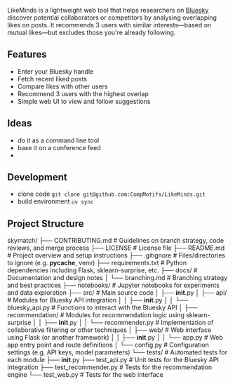 LikeMinds is a lightweight web tool that helps researchers on [Bluesky](https://bsky.app) discover potential collaborators or competitors by analysing overlapping likes on posts. It recommends 3 users with similar interests—based on mutual likes—but excludes those you're already following.

## Features

- Enter your Bluesky handle
- Fetch recent liked posts
- Compare likes with other users
- Recommend 3 users with the highest overlap
- Simple web UI to view and follow suggestions

## Ideas

- do it as a command line tool
- base it on a conference feed
-

## Development

- clone code `git clone git@github.com:CompMotifs/LikeMinds.git`
- build environment `uv sync`


## Project Structure 

skymatch/
├── CONTRIBUTING.md         # Guidelines on branch strategy, code reviews, and merge process
├── LICENSE                 # License file
├── README.md               # Project overview and setup instructions
├── .gitignore              # Files/directories to ignore (e.g. __pycache__, venv)
├── requirements.txt        # Python dependencies including Flask, sklearn-surprise, etc.
├── docs/                   # Documentation and design notes
│   └── branching.md        # Branching strategy and best practices
├── notebooks/              # Jupyter notebooks for experiments and data exploration
├── src/                    # Main source code
│   ├── __init__.py
│   ├── api/                # Modules for Bluesky API integration
│   │   ├── __init__.py
│   │   └── bluesky_api.py  # Functions to interact with the Bluesky API
│   ├── recommendation/     # Modules for recommendation logic using sklearn-surprise
│   │   ├── __init__.py
│   │   └── recommender.py  # Implementation of collaborative filtering or other techniques
│   ├── web/                # Web interface using Flask (or another framework)
│   │   ├── __init__.py
│   │   └── app.py          # Web app entry point and route definitions
│   └── config.py           # Configuration settings (e.g. API keys, model parameters)
└── tests/                  # Automated tests for each module
    ├── __init__.py
    ├── test_api.py         # Unit tests for the Bluesky API integration
    ├── test_recommender.py # Tests for the recommendation engine
    └── test_web.py         # Tests for the web interface